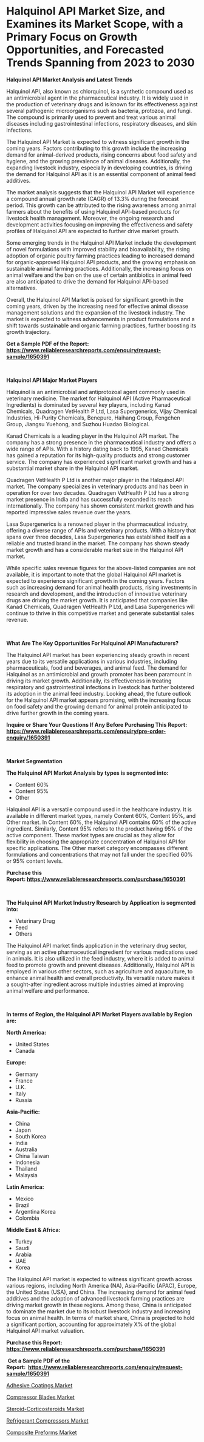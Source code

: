<p><h1>Halquinol API Market Size, and Examines its Market Scope, with a Primary Focus on Growth Opportunities, and Forecasted Trends Spanning from 2023 to 2030</h1></p><p><strong>Halquinol API Market Analysis and Latest Trends</strong></p>
<p><p>Halquinol API, also known as chlorquinol, is a synthetic compound used as an antimicrobial agent in the pharmaceutical industry. It is widely used in the production of veterinary drugs and is known for its effectiveness against several pathogenic microorganisms such as bacteria, protozoa, and fungi. The compound is primarily used to prevent and treat various animal diseases including gastrointestinal infections, respiratory diseases, and skin infections.</p><p>The Halquinol API Market is expected to witness significant growth in the coming years. Factors contributing to this growth include the increasing demand for animal-derived products, rising concerns about food safety and hygiene, and the growing prevalence of animal diseases. Additionally, the expanding livestock industry, especially in developing countries, is driving the demand for Halquinol API as it is an essential component of animal feed additives.</p><p>The market analysis suggests that the Halquinol API Market will experience a compound annual growth rate (CAGR) of 13.3% during the forecast period. This growth can be attributed to the rising awareness among animal farmers about the benefits of using Halquinol API-based products for livestock health management. Moreover, the ongoing research and development activities focusing on improving the effectiveness and safety profiles of Halquinol API are expected to further drive market growth.</p><p>Some emerging trends in the Halquinol API Market include the development of novel formulations with improved stability and bioavailability, the rising adoption of organic poultry farming practices leading to increased demand for organic-approved Halquinol API products, and the growing emphasis on sustainable animal farming practices. Additionally, the increasing focus on animal welfare and the ban on the use of certain antibiotics in animal feed are also anticipated to drive the demand for Halquinol API-based alternatives.</p><p>Overall, the Halquinol API Market is poised for significant growth in the coming years, driven by the increasing need for effective animal disease management solutions and the expansion of the livestock industry. The market is expected to witness advancements in product formulations and a shift towards sustainable and organic farming practices, further boosting its growth trajectory.</p></p>
<p><strong>Get a Sample PDF of the Report:&nbsp; <a href="https://www.reliableresearchreports.com/enquiry/request-sample/1650391">https://www.reliableresearchreports.com/enquiry/request-sample/1650391</a></strong></p>
<p>&nbsp;</p>
<p><strong>Halquinol API Major Market Players</strong></p>
<p><p>Halquinol is an antimicrobial and antiprotozoal agent commonly used in veterinary medicine. The market for Halquinol API (Active Pharmaceutical Ingredients) is dominated by several key players, including Kanad Chemicals, Quadragen VetHealth P Ltd, Lasa Supergenerics, Vijay Chemical Industries, Hi-Purity Chemicals, Benepure, Haihang Group, Fengchen Group, Jiangsu Yuehong, and Suzhou Huadao Biological.</p><p>Kanad Chemicals is a leading player in the Halquinol API market. The company has a strong presence in the pharmaceutical industry and offers a wide range of APIs. With a history dating back to 1995, Kanad Chemicals has gained a reputation for its high-quality products and strong customer service. The company has experienced significant market growth and has a substantial market share in the Halquinol API market.</p><p>Quadragen VetHealth P Ltd is another major player in the Halquinol API market. The company specializes in veterinary products and has been in operation for over two decades. Quadragen VetHealth P Ltd has a strong market presence in India and has successfully expanded its reach internationally. The company has shown consistent market growth and has reported impressive sales revenue over the years.</p><p>Lasa Supergenerics is a renowned player in the pharmaceutical industry, offering a diverse range of APIs and veterinary products. With a history that spans over three decades, Lasa Supergenerics has established itself as a reliable and trusted brand in the market. The company has shown steady market growth and has a considerable market size in the Halquinol API market. </p><p>While specific sales revenue figures for the above-listed companies are not available, it is important to note that the global Halquinol API market is expected to experience significant growth in the coming years. Factors such as increasing demand for animal health products, rising investments in research and development, and the introduction of innovative veterinary drugs are driving the market growth. It is anticipated that companies like Kanad Chemicals, Quadragen VetHealth P Ltd, and Lasa Supergenerics will continue to thrive in this competitive market and generate substantial sales revenue.</p></p>
<p>&nbsp;</p>
<p><strong>What Are The Key Opportunities For Halquinol API Manufacturers?</strong></p>
<p><p>The Halquinol API market has been experiencing steady growth in recent years due to its versatile applications in various industries, including pharmaceuticals, food and beverages, and animal feed. The demand for Halquinol as an antimicrobial and growth promoter has been paramount in driving its market growth. Additionally, its effectiveness in treating respiratory and gastrointestinal infections in livestock has further bolstered its adoption in the animal feed industry. Looking ahead, the future outlook for the Halquinol API market appears promising, with the increasing focus on food safety and the growing demand for animal protein anticipated to drive further growth in the coming years.</p></p>
<p><strong>Inquire or Share Your Questions If Any Before Purchasing This Report: <a href="https://www.reliableresearchreports.com/enquiry/pre-order-enquiry/1650391">https://www.reliableresearchreports.com/enquiry/pre-order-enquiry/1650391</a></strong></p>
<p>&nbsp;</p>
<p><strong>Market Segmentation</strong></p>
<p><strong>The Halquinol API Market Analysis by types is segmented into:</strong></p>
<p><ul><li>Content 60%</li><li>Content 95%</li><li>Other</li></ul></p>
<p><p>Halquinol API is a versatile compound used in the healthcare industry. It is available in different market types, namely Content 60%, Content 95%, and Other market. In Content 60%, the Halquinol API contains 60% of the active ingredient. Similarly, Content 95% refers to the product having 95% of the active component. These market types are crucial as they allow for flexibility in choosing the appropriate concentration of Halquinol API for specific applications. The Other market category encompasses different formulations and concentrations that may not fall under the specified 60% or 95% content levels.</p></p>
<p><strong>Purchase this Report:&nbsp;<a href="https://www.reliableresearchreports.com/purchase/1650391">https://www.reliableresearchreports.com/purchase/1650391</a></strong></p>
<p>&nbsp;</p>
<p><strong>The Halquinol API Market Industry Research by Application is segmented into:</strong></p>
<p><ul><li>Veterinary Drug</li><li>Feed</li><li>Others</li></ul></p>
<p><p>The Halquinol API market finds application in the veterinary drug sector, serving as an active pharmaceutical ingredient for various medications used in animals. It is also utilized in the feed industry, where it is added to animal feed to promote growth and prevent diseases. Additionally, Halquinol API is employed in various other sectors, such as agriculture and aquaculture, to enhance animal health and overall productivity. Its versatile nature makes it a sought-after ingredient across multiple industries aimed at improving animal welfare and performance.</p></p>
<p>&nbsp;</p>
<p><strong>In terms of Region, the Halquinol API Market Players available by Region are:</strong></p>
<p>
    <p> <strong> North America: </strong>
        <ul>
            <li>United States</li>
            <li>Canada</li>
        </ul>
        </p> 
    <p> <strong> Europe: </strong>
        <ul>
            <li>Germany</li>
            <li>France</li>
            <li>U.K.</li>
            <li>Italy</li>
            <li>Russia</li>
        </ul>
        </p> 
    <p> <strong> Asia-Pacific: </strong>
        <ul>
            <li>China</li>
            <li>Japan</li>
            <li>South Korea</li>
            <li>India</li>
            <li>Australia</li>
            <li>China Taiwan</li>
            <li>Indonesia</li>
            <li>Thailand</li>
            <li>Malaysia</li>
        </ul>
        </p> 
    <p> <strong> Latin America: </strong>
        <ul>
            <li>Mexico</li>
            <li>Brazil</li>
            <li>Argentina Korea</li>
            <li>Colombia</li>
        </ul>
        </p> 
    <p> <strong> Middle East & Africa: </strong>
        <ul>
            <li>Turkey</li>
            <li>Saudi</li>
            <li>Arabia</li>
            <li>UAE</li>
            <li>Korea</li>
        </ul>
    </p>
    </p>
<p><p>The Halquinol API market is expected to witness significant growth across various regions, including North America (NA), Asia-Pacific (APAC), Europe, the United States (USA), and China. The increasing demand for animal feed additives and the adoption of advanced livestock farming practices are driving market growth in these regions. Among these, China is anticipated to dominate the market due to its robust livestock industry and increasing focus on animal health. In terms of market share, China is projected to hold a significant portion, accounting for approximately X% of the global Halquinol API market valuation.</p></p>
<p><strong>Purchase this Report: <a href="https://www.reliableresearchreports.com/purchase/1650391">https://www.reliableresearchreports.com/purchase/1650391</a></strong></p>
<p>&nbsp;<strong>Get a Sample PDF of the Report:&nbsp;&nbsp;<a href="https://www.reliableresearchreports.com/enquiry/request-sample/1650391">https://www.reliableresearchreports.com/enquiry/request-sample/1650391</a></strong></p>
<p><strong></strong></p>
<p><p><a href="https://medium.com/@maryg156987/adhesive-coatings-market-size-growth-forecast-2023-2030-0b082557f331">Adhesive Coatings Market</a></p><p><a href="https://medium.com/@emiliomartelli542/compressor-blades-market-size-growth-forecast-2023-2030-09459318046f">Compressor Blades Market</a></p><p><a href="https://www.linkedin.com/pulse/steroid-corticosteroids-market-size-share-global-analysis/">Steroid-Corticosteroids Market</a></p><p><a href="https://www.linkedin.com/pulse/refrigerant-compressors-market-insights-players-forecast-till/">Refrigerant Compressors Market</a></p><p><a href="https://www.linkedin.com/pulse/composite-preforms-market-challenges-opportunities-growth/">Composite Preforms Market</a></p></p>